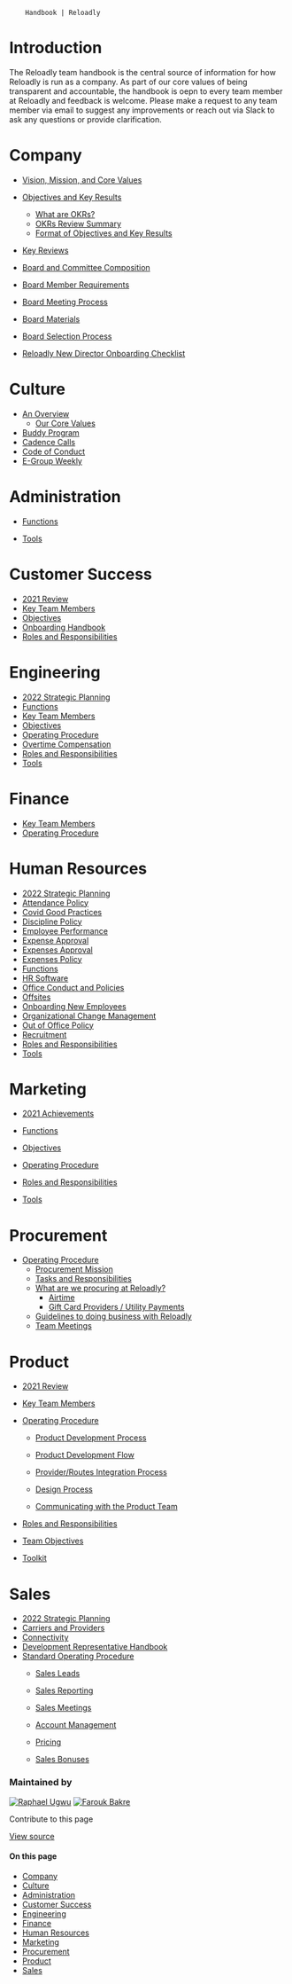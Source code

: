         Handbook | Reloadly

Introduction
============

The Reloadly team handbook is the central source of information for how Reloadly is run as a company. As part of our core values of being transparent and accountable, the handbook is oepn to every team member at Reloadly and feedback is welcome. Please make a request to any team member via email to suggest any improvements or reach out via Slack to ask any questions or provide clarification.

Company
=======

*   [Vision, Mission, and Core Values](./pages/company/vision-mission-and-core-values.html)
*   [Objectives and Key Results](./pages/company/objectives-and-key-results.html)  
    *   [What are OKRs?](./pages/company/objectives-and-key-results.html#what-are-okrs-)
    *   [OKRs Review Summary](./pages/company/objectives-and-key-results.html#okrs-review-summary)
    *   [Format of Objectives and Key Results](./pages/company/objectives-and-key-results.html#format-of-objectives-and-key-results)
*   [Key Reviews](./pages/company/key-reviews.html)
*   [Board and Committee Composition](./pages/company/board-and-committee-composition.html)
  

*   [Board Member Requirements](./pages/company/board-and-committee-composition.html#board-member-requirements)
*   [Board Meeting Process](./pages/company/board-and-committee-composition.html#board-meeting-process)
*   [Board Materials](./pages/company/board-and-committee-composition.html#board-materials)
*   [Board Selection Process](./pages/company/board-and-committee-composition.html#board-selection-process)
*   [Reloadly New Director Onboarding Checklist](./pages/company/board-and-committee-composition.html#reloadly-new-director-onboarding-checklist)

Culture
=======

*   [An Overview](./pages/culture/an-overview.html)  
    *   [Our Core Values](./pages/culture/an-overview.html#our-core-values)
*   [Buddy Program](./pages/culture/buddy-program.html)
*   [Cadence Calls](./pages/culture/cadence-calls.html)
*   [Code of Conduct](./pages/culture/cadence-calls.html)
*   [E-Group Weekly](./pages/culture/e-group-weekly.html)

Administration
==============

*   [Functions](./pages/administration/functions.html)  
    
*   [Tools](./pages/administration/tools.html)  
    

Customer Success
================

*   [2021 Review](./pages/customer-success/2021-review.html)
*   [Key Team Members](./pages/customer-success/key-team-members.html)
*   [Objectives](./pages/customer-success/objectives.html)
*   [Onboarding Handbook](./pages/customer-success/onboarding-handbook.html)
*   [Roles and Responsibilities](./pages/customer-success/roles-and-responsibilities.html)

Engineering
===========

*   [2022 Strategic Planning](./pages/engineering/2022-strategic-planning.html)
*   [Functions](./pages/engineering/functions.html)
*   [Key Team Members](./pages/engineering/key-team-members.html)
*   [Objectives](./pages/engineering/objectives.html)
*   [Operating Procedure](./pages/engineering/operating-procedure.html)
*   [Overtime Compensation](./pages/engineering/overtime-compensation.html)
*   [Roles and Responsibilities](./pages/engineering/roles-and-responsibilities.html)
*   [Tools](./pages/engineering/tools.html)

Finance
=======

*   [Key Team Members](./pages/finance/key-team-members.html)
*   [Operating Procedure](./pages/finance/operating-procedure.html)

Human Resources
===============

*   [2022 Strategic Planning](./pages/human-resources/2022-strategic-planning.html)
*   [Attendance Policy](./pages/human-resources/attendance-policy.html)
*   [Covid Good Practices](./pages/human-resources/covid-good-practices.html)
*   [Discipline Policy](./pages/human-resources/discipline-policy.html)
*   [Employee Performance](./pages/human-resources/employee-performance.html)
*   [Expense Approval](./pages/human-resources/expense-approval.html)
*   [Expenses Approval](./pages/human-resources/expense-approval.html)
*   [Expenses Policy](./pages/human-resources/expenses-policy.html)
*   [Functions](./pages/human-resources/functions.html)
*   [HR Software](./pages/human-resources/hr-software.html)
*   [Office Conduct and Policies](./pages/human-resources/office-conduct-and-policies.html)
*   [Offsites](./pages/human-resources/offsites.html)
*   [Onboarding New Employees](./pages/human-resources/onboarding-new-employees.html)
*   [Organizational Change Management](./pages/human-resources/organizational-change-management.html)
*   [Out of Office Policy](./pages/human-resources/out-of-office-policy.html)
*   [Recruitment](./pages/human-resources/recruitment.html)
*   [Roles and Responsibilities](./pages/human-resources/roles-and-responsibilities.html)
*   [Tools](./pages/human-resources/tools.html)

Marketing
=========

*   [2021 Achievements](./pages/marketing/achievements-2021.html)  
    
*   [Functions](./pages/marketing/functions.html)  
    
*   [Objectives](./pages/marketing/functions.html)  
    
*   [Operating Procedure](./pages/marketing/operating-procedure.html)  
    
*   [Roles and Responsibilities](./pages/marketing/roles-and-responsibilities.html)  
    
*   [Tools](./pages/marketing/tools.html)  
    

Procurement
===========

*   [Operating Procedure](./pages/procurement/operating-procedure.html)
    *   [Procurement Mission](./pages/procurement/operating-procedure.html#procurement-mission)
    *   [Tasks and Responsibilities](./pages/procurement/operating-procedure.html#tasks-responsibilities)
    *   [What are we procuring at Reloadly?](./pages/procurement/operating-procedure.html#what-are-we-procuring-at-reloadly)
        *   [Airtime](./pages/procurement/operating-procedure.html#airtime)
        *   [Gift Card Providers / Utility Payments](./pages/procurement/operating-procedure.html#gift-card-providers-utility-payments)
    *   [Guidelines to doing business with Reloadly](./pages/procurement/operating-procedure.html#guidelines-to-doing-business-with-reloadl)
    *   [Team Meetings](./pages/procurement/operating-procedure.html#team-meetings)

Product
=======

*   [2021 Review](./pages/product/2021-review.html)  
    
*   [Key Team Members](./pages/product/key-team-members.html)  
    
*   [Operating Procedure](./pages/product/operating-procedure.html)  
    *   [Product Development Process](./pages/product/operating-procedure.html#product-development-process)  
        
    *   [Product Development Flow](./pages/product/operating-procedure.html#product-development-flow)  
        
    *   [Provider/Routes Integration Process](./pages/product/operating-procedure.html#provider-routes-integration-process)  
        
    *   [Design Process](./pages/product/operating-procedure.html#design-process)  
        
    *   [Communicating with the Product Team](./pages/product/operating-procedure.html#communicating-with-the-product-team)  
        
*   [Roles and Responsibilities](./pages/product/roles-and-responsibilities.html)
*   [Team Objectives](./pages/product/team-objectives.html)
*   [Toolkit](./pages/product/toolkit.html)

Sales
=====

*   [2022 Strategic Planning](./pages/sales/2022-strategic-planning.html)
*   [Carriers and Providers](./pages/sales/carriers-and-providers.html)
*   [Connectivity](./pages/sales/connectivity.html)
*   [Development Representative Handbook](./pages/sales/development-respresentative-handbook.html)
*   [Standard Operating Procedure](./pages/sales/operating-procedure.html)  
    *   [Sales Leads](./pages/sales/operating-procedure.html#sales-leads)  
        
    *   [Sales Reporting](./pages/sales/operating-procedure.html#sales-reporting)  
        
    *   [Sales Meetings](./pages/sales/operating-procedure.html#sales-meetings)  
        
    *   [Account Management](./pages/sales/operating-procedure.html#account-management)  
        
    *   [Pricing](./pages/sales/operating-procedure.html#pricing)  
        
    *   [Sales Bonuses](./pages/sales/operating-procedure.html#sales-bonuses)  
        

### Maintained by

 [![Raphael Ugwu](./pages/images/staff/raphael-ugwu.jpg "Raphael Ugwu")](mailto:rugwu@reloadly.com) [![Farouk Bakre](./pages/images/staff/farouk-bakre.png "Farouk Bakre")](mailto:fbakre@reloadly.com)

Contribute to this page

[View source](https://github.com/Reloadly/reloadly-handbook)

#### On this page

*   [Company](#company)
*   [Culture](#culture)
*   [Administration](#administration)
*   [Customer Success](#customer-success)
*   [Engineering](#engineering)
*   [Finance](#finance)
*   [Human Resources](#human-resources)
*   [Marketing](#marketing)
*   [Procurement](#procurement)
*   [Product](#product)
*   [Sales](#sales)